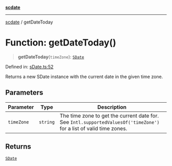 [**scdate**](../README.md)

---

[scdate](../README.md) / getDateToday

# Function: getDateToday()

> **getDateToday**(`timeZone`): [`SDate`](../classes/SDate.md)

Defined in: [sDate.ts:52](https://github.com/ericvera/scdate/blob/main/src/sDate.ts#L52)

Returns a new SDate instance with the current date in the given time zone.

## Parameters

| Parameter  | Type     | Description                                                                                                         |
| ---------- | -------- | ------------------------------------------------------------------------------------------------------------------- |
| `timeZone` | `string` | The time zone to get the current date for. See `Intl.supportedValuesOf('timeZone')` for a list of valid time zones. |

## Returns

[`SDate`](../classes/SDate.md)
